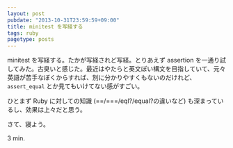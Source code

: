 ```yaml
---
layout: post
pubdate: "2013-10-31T23:59:59+09:00"
title: minitest を写経する
tags: ruby
pagetype: posts
---
```

minitest を写経する。たかが写経されど写経。とりあえず assertion を一通り試してみた。古臭いと感じた。最近はやたらと英文ぽい構文を目指していて、元々英語が苦手なぼくからすれば、別に分かりやすくもないのだけれど、`assert_equal` とか見てもいけてない感がすごい。

ひとまず Ruby に対しての知識 (==/===/eql?/equal?の違いなど) も深まっているし、効果は上々だと思う。

さて、寝よう。

3 min.
